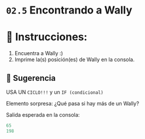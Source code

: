 # `02.5` Encontrando a Wally

# 📝 Instrucciones:
1. Encuentra a Wally :)
2. Imprime la(s) posición(es) de Wally en la consola.

## 📝 Sugerencia
USA UN `CICLO!!!` y un `IF (condicional)`


Elemento sorpresa:
¿Qué pasa si hay más de un Wally?


Salida esperada en la consola:
```js
65
198
```